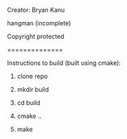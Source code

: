Creator: Bryan Kanu

hangman (incomplete)

Copyright protected

==============

Instructions to build (built using cmake):

1) clone repo

2) mkdir build

3) cd build

4) cmake ..

5) make
